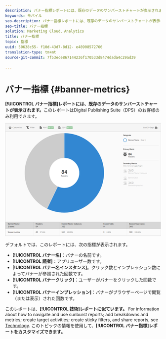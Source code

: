 ```yaml
---
description: バナー指標レポートには、既存のデータのサンバーストチャートが表示されます。このレポートはDigital Publishing Suite（DPS）のお客様のみ利用できます。
keywords: モバイル
seo-description: バナー指標レポートには、既存のデータのサンバーストチャートが表示されます。このレポートはDigital Publishing Suite（DPS）のお客様のみ利用できます。
seo-title: バナー指標
solution: Marketing Cloud、Analytics
title: バナー指標
topic: 指標
uuid: 50638c55- f10d-43d7-8d12- e48908572766
translation-type: tm+mt
source-git-commit: 7f53ece867144236f170533d8474dada4c29ad39

---
```



# バナー指標 {#banner-metrics}

**[!UICONTROL バナー指標]レポートには、既存のデータのサンバーストチャートが表示されます。**&#x200B;このレポートはDigital Publishing Suite（DPS）のお客様のみ利用できます。

![](assets/dps_banner_name.png)

デフォルトでは、このレポートには、次の指標が表示されます。

* **[!UICONTROL バナー名]**：バナーの名前です。
* **[!UICONTROL 読者]**：アプリユーザー数です。
* **[!UICONTROL バナー名インスタンス]**。クリック数とインプレッション数によってバナーが参照された回数です。
* **[!UICONTROL バナークリック]**：ユーザーがバナーをクリックした回数です。
* **[!UICONTROL バナーインプレッション]**：バナーがブラウザーページで閲覧（または表示）された回数です。

このレポートは、**[!UICONTROL 技術]レポートに似ています。** For information about how to navigate and use sunburst reports; add breakdowns and metrics; create target activities; create sticky filters, and share reports, see [Technology](/help/using/usage/reports-technology.md). このトピックの情報を使用して、**[!UICONTROL バナー指標]レポートをカスタマイズできます。**
